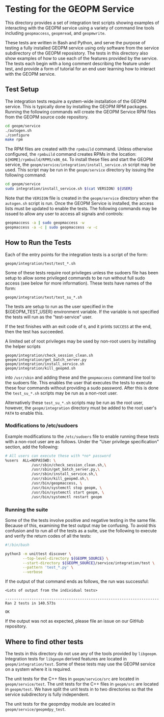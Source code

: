 # Testing for the GEOPM Service

This directory provides a set of integration test scripts showing
examples of interacting with the GEOPM service using a variety of
command line tools including `geopmaccess`, `geopmread`, and
`geopmwrite`.

These tests are written in Bash and Python, and serve the purpose of
testing a fully installed GEOPM service using only software from the
service subdirectory of the GEOPM reposistory.  The tests in this
directory also show examples of how to use each of the features
provided by the service.  The tests each begin with a long comment
describing the feature under test, and provide a form of tutorial for
an end user learning how to interact with the GEOPM service.


## Test Setup

The integration tests require a system-wide installation of the GEOPM
service.  This is typically done by installing the GEOPM RPM packages.
Running the following commands will create the GEOPM Service RPM files
from the GEOPM source code repository.

```bash
cd geopm/service
./autogen.sh
./configure
make rpm
```

The RPM files are created with the `rpmbuild` command.  Unless
otherwise configured, the `rpmbuild` command creates RPMs in the
location: `${HOME}/rpmbuild/RPMS/x86_64`.  To install these files and
start the GEOPM service, the
`geopm/service/integration/install_service.sh` script may be used.
This script may be run in the `geopm/service` directory by issuing the
following command:

```bash
cd geopm/service
sudo integration/install_service.sh $(cat VERSION) ${USER}
```

Note that the `VERSION` file is created in the `geopm/service`
directory when the `autogen.sh` script is run.  Once the GEOPM Service
is installed, the access lists must be updated to enable the tests.
The following commands may be issued to allow any user to access all
signals and controls:

```bash
geopmaccess -a | sudo geopmaccess -w
geopmaccess -a -c | sudo geopmaccess -w -c
```

## How to Run the Tests

Each of the entry points for the integration tests is a script of the
form:

    geopm/integration/test/test_*.sh

Some of these tests require root privileges unless the sudoers file
has been setup to allow some privileged commands to be run without
full sudo access (see below for more information).  These tests have
names of the form:

    geopm/integration/test/test_su_*.sh

The tests are setup to run as the user specified in the
${GEOPM_TEST_USER} environment variable.  If the variable is not
specified the tests will run as the "test-service" user.

If the test finishes with an exit code of `0`, and it prints `SUCCESS`
at the end, then the test has succeeded.

A limited set of root privileges may be used by non-root users by
installing the helper scripts

    geopm/integration/check_session_clean.sh
    geopm/integration/get_batch_server.py
    geopm/integration/install_service.sh
    geopm/integration/kill_geopmd.sh

into `/usr/sbin` and adding these and the `geopmaccess` command line
tool to the sudoers file.  This enables the user that executes the
tests to execute these four commands without providing a sudo password.
After this is done the `test_su_*.sh` scripts may be run as a non-root
user.

Alternatively these `test_su_*.sh` scripts may be run as the root
user, however, the `geopm/integration` directory must be added to the
root user's `PATH` to enable this.

### Modifications to /etc/sudoers

Example modifications to the `/etc/sudoers` file to enable running
these tests with a non-root user are as follows.  Under the "User
privilege specification" section, add the following:

```bash
# All users can execute these with *no* password
%users  ALL=NOPASSWD: \
            /usr/sbin/check_session_clean.sh,\
            /usr/sbin/get_batch_server.py,\
            /usr/sbin/install_service.sh,\
            /usr/sbin/kill_geopmd.sh,\
            /usr/bin/geopmaccess, \
            /usr/bin/systemctl stop geopm, \
            /usr/bin/systemctl start geopm, \
            /usr/bin/systemctl restart geopm
```

### Running the suite

Some of the the tests involve positive and negative testing in the
same file.  Because of this, examining the test output may be
confusing.  To avoid this confusion and to run all of the tests as a
suite, use the following to execute and verify the return codes of all
the tests:

```bash
#!/bin/bash

python3 -m unittest discover \
        --top-level-directory ${GEOPM_SOURCE} \
        --start-directory ${GEOPM_SOURCE}/service/integration/test \
        --pattern 'test_*.py' \
        --verbose
```

If the output of that command ends as follows, the run was successful:
```
<Lots of output from the individual tests>

----------------------------------------------------------------------
Ran 2 tests in 140.573s

OK
```

If the output was not as expected, please file an issue on our GitHub
repository.

Where to find other tests
-------------------------

The tests in this directory do not use any of the tools provided by
`libgeopm`.  Integration tests for `libgeopm` derived features are
located in `geopm/integration/test`.  Some of these tests may use the
GEOPM service on a system where it is required.

The unit tests for the C++ files in `geopm/service/src` are located in
`geopm/service/test`.  The unit tests for the C++ files in `geopm/src`
are located in `geopm/test`.  We have split the unit tests in to two
directories so that the service subdirectory is fully independent.

The unit tests for the geopmdpy module are located in
`geopm/service/geopmdpy_test`.
